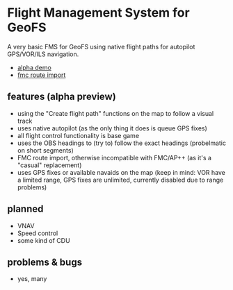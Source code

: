 # Flight Management System for GeoFS

A very basic FMS for GeoFS using native flight paths for autopilot GPS/VOR/ILS navigation.

- [alpha demo](https://youtu.be/1d1XBDeL_Sc)
- [fmc route import](https://youtu.be/UpVoFMS6Ouw)

## features (alpha preview)

- using the "Create flight path" functions on the map to follow a visual track
- uses native autopilot (as the only thing it does is queue GPS fixes)
- all flight control functionality is base game
- uses the OBS headings to (try to) follow the exact headings (probelmatic on short segments)
- FMC route import, otherwise incompatible with FMC/AP++ (as it's a "casual" replacement)
- uses GPS fixes or available navaids on the map (keep in mind: VOR have a limited range, GPS fixes are unlimited, currently disabled due to range problems)

## planned
- VNAV
- Speed control
- some kind of CDU

## problems & bugs
- yes, many
